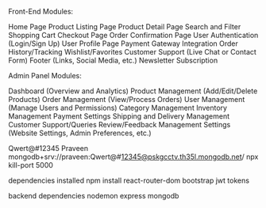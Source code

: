 Front-End Modules:

Home Page
Product Listing Page
Product Detail Page
Search and Filter
Shopping Cart
Checkout Page
Order Confirmation Page
User Authentication (Login/Sign Up)
User Profile Page
Payment Gateway Integration
Order History/Tracking
Wishlist/Favorites
Customer Support (Live Chat or Contact Form)
Footer (Links, Social Media, etc.)
Newsletter Subscription


Admin Panel Modules:

Dashboard (Overview and Analytics)
Product Management (Add/Edit/Delete Products)
Order Management (View/Process Orders)
User Management (Manage Users and Permissions)
Category Management
Inventory Management
Payment Settings
Shipping and Delivery Management
Customer Support/Queries
Review/Feedback Management
Settings (Website Settings, Admin Preferences, etc.)



Qwert@#12345
Praveen
mongodb+srv://praveen:Qwert@#12345@pskgcctv.th35l.mongodb.net/
npx kill-port 5000


dependencies installed 
npm install react-router-dom
bootstrap
jwt tokens 


backend dependencies
nodemon
express 
mongodb 






